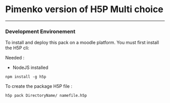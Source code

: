# Pimenko version of H5P Multi choice #
** **
### Development Environement ###
To install and deploy this pack on a moodle platform.
You must first install the H5P cli:

Needed :
- NodeJS installed

```
npm install -g h5p
```

To create the package H5P file :
```
h5p pack DirectoryName/ namefile.h5p
```
